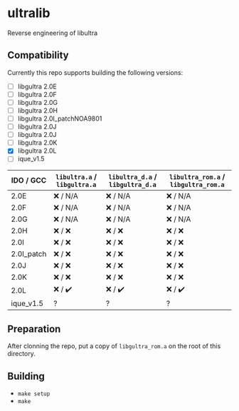 # ultralib

Reverse engineering of libultra

## Compatibility

Currently this repo supports building the following versions:

- [ ] libgultra 2.0E
- [ ] libgultra 2.0F
- [ ] libgultra 2.0G
- [ ] libgultra 2.0H
- [ ] libgultra 2.0I_patchNOA9801
- [ ] libgultra 2.0J
- [ ] libgultra 2.0J
- [ ] libgultra 2.0K
- [X] libgultra 2.0L
- [ ] ique_v1.5

| IDO / GCC  | `libultra.a` / `libgultra.a` | `libultra_d.a` / `libgultra_d.a` | `libultra_rom.a` / `libgultra_rom.a` |
| -          | - | - | - |
| 2.0E       | :x: / N/A | :x: / N/A | :x: / N/A |
| 2.0F       | :x: / N/A | :x: / N/A | :x: / N/A |
| 2.0G       | :x: / N/A | :x: / N/A | :x: / N/A |
| 2.0H       | :x: / :x: | :x: / :x: | :x: / :x: |
| 2.0I       | :x: / :x: | :x: / :x: | :x: / :x: |
| 2.0I_patch | :x: / :x: | :x: / :x: | :x: / :x: |
| 2.0J       | :x: / :x: | :x: / :x: | :x: / :x: |
| 2.0K       | :x: / :x: | :x: / :x: | :x: / :x: |
| 2.0L       | :x: / :heavy_check_mark: | :x: / :heavy_check_mark: | :x: / :heavy_check_mark: |
| ique_v1.5  | ? | ? | ? |

## Preparation

After clonning the repo, put a copy of `libgultra_rom.a` on the root of this directory.

## Building

- `make setup`
- `make`
